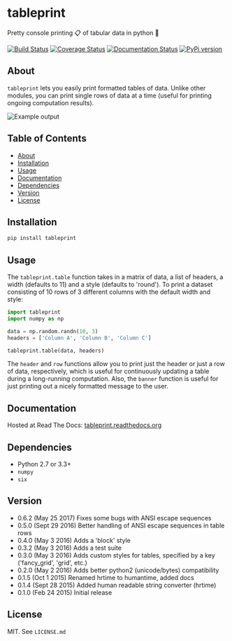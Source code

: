 # tableprint
Pretty console printing :clipboard: of tabular data in python :snake:

[![Build Status](https://travis-ci.org/nirum/tableprint.svg?branch=master)](https://travis-ci.org/nirum/tableprint)
[![Coverage Status](https://codecov.io/gh/nirum/tableprint/branch/master/graph/badge.svg)](https://codecov.io/gh/nirum/tableprint)
[![Documentation Status](https://readthedocs.org/projects/tableprint/badge/?version=latest)](https://tableprint.readthedocs.io/?badge=latest)
[![PyPi version](https://img.shields.io/pypi/v/tableprint.svg)](https://pypi.python.org/pypi/tableprint)

## About
`tableprint` lets you easily print formatted tables of data.
Unlike other modules, you can print single rows of data at a time (useful for printing ongoing computation results).

![Example output](https://raw.githubusercontent.com/nirum/tableprint/master/example.png)

## Table of Contents

  * [About](#about)
  * [Installation](#installation)
  * [Usage](#usage)
  * [Documentation](#documentation)
  * [Dependencies](#dependencies)
  * [Version](#version)
  * [License](#license)

## Installation
```bash
pip install tableprint
```

## Usage
The `tableprint.table` function takes in a matrix of data, a list of headers, a width (defaults to 11) and a style (defaults to 'round'). To print a dataset consisting of 10 rows of 3 different columns with the default width and style:
```python
import tableprint
import numpy as np

data = np.random.randn(10, 3)
headers = ['Column A', 'Column B', 'Column C']

tableprint.table(data, headers)
```
The `header` and `row` functions allow you to print just the header or just a row of data, respectively, which is useful for continuously updating a table during a long-running computation. Also, the `banner` function is useful for just printing out a nicely formatted message to the user.

## Documentation
Hosted at Read The Docs: [tableprint.readthedocs.org](http://tableprint.readthedocs.org)

## Dependencies
- Python 2.7 or 3.3+
- `numpy`
- `six`

## Version
- 0.6.2 (May 25 2017) Fixes some bugs with ANSI escape sequences
- 0.5.0 (Sept 29 2016) Better handling of ANSI escape sequences in table rows
- 0.4.0 (May 3 2016) Adds a 'block' style
- 0.3.2 (May 3 2016) Adds a test suite
- 0.3.0 (May 3 2016) Adds custom styles for tables, specified by a key ('fancy_grid', 'grid', etc.)
- 0.2.0 (May 2 2016) Adds better python2 (unicode/bytes) compatibility
- 0.1.5 (Oct 1 2015) Renamed hrtime to humantime, added docs
- 0.1.4 (Sept 28 2015) Added human readable string converter (hrtime)
- 0.1.0 (Feb 24 2015) Initial release

## License
MIT. See `LICENSE.md`
